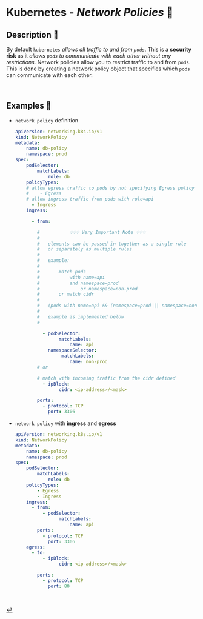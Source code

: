 # **Kubernetes** - ***Network Policies*** 🤝

## **Description** 👀

By default `kubernetes` *allows all traffic to and from `pods`*. This is a **security risk** as it *allows `pods` to communicate with each other without any restrictions*. Network policies allow you to restrict traffic to and from `pods`. This is done by creating a network policy object that specifies which `pods` can communicate with each other.

<br>

## **Examples** 🧩

* `network policy` definition

    ```yaml
    apiVersion: networking.k8s.io/v1
    kind: NetworkPolicy
    metadata:
        name: db-policy
        namespace: prod
    spec:
        podSelector:
            matchLabels:
                role: db
        policyTypes:
        # allow egress traffic to pods by not specifying Egress policy type
        #    - Egress
        # allow ingress traffic from pods with role=api
          - Ingress
        ingress:

          - from:

            #           💡💡💡 Very Important Note 💡💡💡
            #
            #   elements can be passed in together as a single rule 
            #   or separately as multiple rules
            #   
            #   example: 
            #     
            #       match pods            
            #           with name=api 
            #           and namespace=prod 
            #               or namespace=non-prod
            #       or match cidr
            #
            #   (pods with name=api && (namespace=prod || namespace=non-prod)) || (cidr with defined <ip-address>/<mask>)
            #
            #   example is implemented below
            #

              - podSelector:
                    matchLabels:
                        name: api
                namespaceSelector:
                     matchLabels:
                        name: non-prod
            # or

            # match with incoming traffic from the cidr defined 
              - ipBlock:
                    cidr: <ip-address>/<mask>

            ports:
              - protocol: TCP
                port: 3306
    ```

* `network policy` with **ingress** and **egress**

    ```yaml
    apiVersion: networking.k8s.io/v1
    kind: NetworkPolicy
    metadata:
        name: db-policy
        namespace: prod
    spec:
        podSelector:
            matchLabels:
                role: db
        policyTypes:
            - Egress
            - Ingress
        ingress:
          - from:
              - podSelector:
                    matchLabels:
                        name: api
            ports:
              - protocol: TCP
                port: 3306
        egress:
          - to:
              - ipBlock:
                    cidr: <ip-address>/<mask>

            ports:
              - protocol: TCP
                port: 80
    ```

<br>

[↩️](../README.md)

